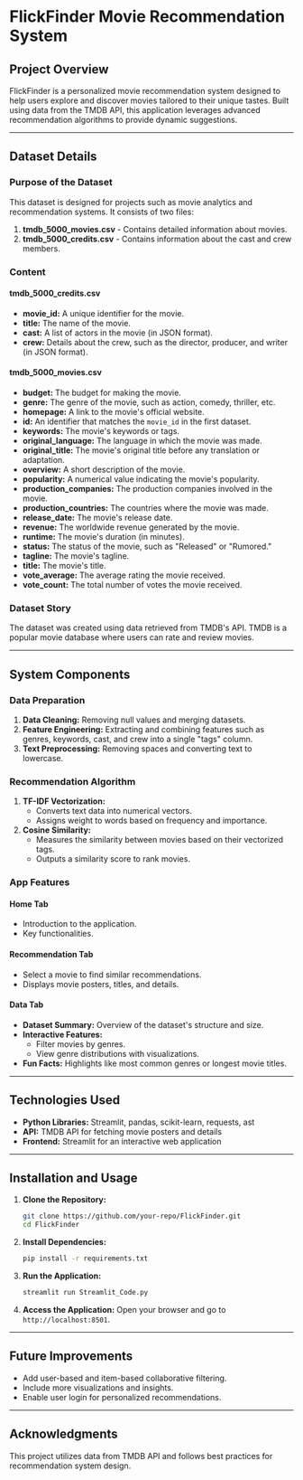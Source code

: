 # FlickFinder Movie Recommendation System

## **Project Overview**
FlickFinder is a personalized movie recommendation system designed to help users explore and discover movies tailored to their unique tastes. Built using data from the TMDB API, this application leverages advanced recommendation algorithms to provide dynamic suggestions.

---

## **Dataset Details**

### **Purpose of the Dataset**
This dataset is designed for projects such as movie analytics and recommendation systems. It consists of two files:
1. **tmdb_5000_movies.csv** - Contains detailed information about movies.
2. **tmdb_5000_credits.csv** - Contains information about the cast and crew members.

### **Content**
#### **tmdb_5000_credits.csv**
- **movie_id:** A unique identifier for the movie.
- **title:** The name of the movie.
- **cast:** A list of actors in the movie (in JSON format).
- **crew:** Details about the crew, such as the director, producer, and writer (in JSON format).

#### **tmdb_5000_movies.csv**
- **budget:** The budget for making the movie.
- **genre:** The genre of the movie, such as action, comedy, thriller, etc.
- **homepage:** A link to the movie's official website.
- **id:** An identifier that matches the `movie_id` in the first dataset.
- **keywords:** The movie's keywords or tags.
- **original_language:** The language in which the movie was made.
- **original_title:** The movie's original title before any translation or adaptation.
- **overview:** A short description of the movie.
- **popularity:** A numerical value indicating the movie's popularity.
- **production_companies:** The production companies involved in the movie.
- **production_countries:** The countries where the movie was made.
- **release_date:** The movie's release date.
- **revenue:** The worldwide revenue generated by the movie.
- **runtime:** The movie's duration (in minutes).
- **status:** The status of the movie, such as "Released" or "Rumored."
- **tagline:** The movie's tagline.
- **title:** The movie's title.
- **vote_average:** The average rating the movie received.
- **vote_count:** The total number of votes the movie received.

### **Dataset Story**
The dataset was created using data retrieved from TMDB's API. TMDB is a popular movie database where users can rate and review movies.

---

## **System Components**

### **Data Preparation**
1. **Data Cleaning:** Removing null values and merging datasets.
2. **Feature Engineering:** Extracting and combining features such as genres, keywords, cast, and crew into a single "tags" column.
3. **Text Preprocessing:** Removing spaces and converting text to lowercase.

### **Recommendation Algorithm**
1. **TF-IDF Vectorization:**
   - Converts text data into numerical vectors.
   - Assigns weight to words based on frequency and importance.
2. **Cosine Similarity:**
   - Measures the similarity between movies based on their vectorized tags.
   - Outputs a similarity score to rank movies.

### **App Features**
#### **Home Tab**
- Introduction to the application.
- Key functionalities.

#### **Recommendation Tab**
- Select a movie to find similar recommendations.
- Displays movie posters, titles, and details.

#### **Data Tab**
- **Dataset Summary:** Overview of the dataset's structure and size.
- **Interactive Features:**
  - Filter movies by genres.
  - View genre distributions with visualizations.
- **Fun Facts:** Highlights like most common genres or longest movie titles.

---

## **Technologies Used**
- **Python Libraries:** Streamlit, pandas, scikit-learn, requests, ast
- **API:** TMDB API for fetching movie posters and details
- **Frontend:** Streamlit for an interactive web application

---

## **Installation and Usage**

1. **Clone the Repository:**
   ```bash
   git clone https://github.com/your-repo/FlickFinder.git
   cd FlickFinder
   ```

2. **Install Dependencies:**
   ```bash
   pip install -r requirements.txt
   ```

3. **Run the Application:**
   ```bash
   streamlit run Streamlit_Code.py
   ```

4. **Access the Application:**
   Open your browser and go to `http://localhost:8501`.

---

## **Future Improvements**
- Add user-based and item-based collaborative filtering.
- Include more visualizations and insights.
- Enable user login for personalized recommendations.

---

## **Acknowledgments**
This project utilizes data from TMDB API and follows best practices for recommendation system design.
